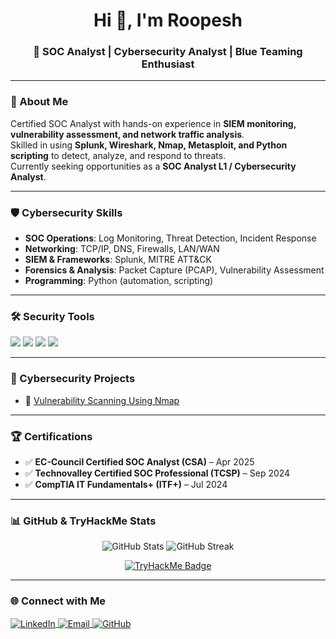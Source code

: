 <h1 align="center">Hi 👋, I'm Roopesh</h1>
<h3 align="center">🚀 SOC Analyst | Cybersecurity Analyst | Blue Teaming Enthusiast</h3>

---

### 🔐 About Me  
Certified SOC Analyst with hands-on experience in **SIEM monitoring, vulnerability assessment, and network traffic analysis**.  
Skilled in using **Splunk, Wireshark, Nmap, Metasploit, and Python scripting** to detect, analyze, and respond to threats.  
Currently seeking opportunities as a **SOC Analyst L1 / Cybersecurity Analyst**.  

---

### 🛡️ Cybersecurity Skills
- **SOC Operations**: Log Monitoring, Threat Detection, Incident Response  
- **Networking**: TCP/IP, DNS, Firewalls, LAN/WAN  
- **SIEM & Frameworks**: Splunk, MITRE ATT&CK  
- **Forensics & Analysis**: Packet Capture (PCAP), Vulnerability Assessment  
- **Programming**: Python (automation, scripting)  

---

### 🛠️ Security Tools
<p>
  <img src="https://img.shields.io/badge/Splunk-000000?style=for-the-badge&logo=splunk&logoColor=white"/>
  <img src="https://img.shields.io/badge/Wireshark-1679A7?style=for-the-badge&logo=wireshark&logoColor=white"/>
  <img src="https://img.shields.io/badge/Nmap-004080?style=for-the-badge&logo=nmap&logoColor=white"/>
  <img src="https://img.shields.io/badge/BurpSuite-FF6F00?style=for-the-badge&logo=burpsuite&logoColor=white"/>
</p>

---

### 📂 Cybersecurity Projects 
- 🔹 [Vulnerability Scanning Using Nmap](https://github.com/Roopesh377/roopeshvp/tree/main/Vulnerability_Scanning_Nmap)  

---

### 🏆 Certifications
- ✅ **EC-Council Certified SOC Analyst (CSA)** – Apr 2025  
- ✅ **Technovalley Certified SOC Professional (TCSP)** – Sep 2024  
- ✅ **CompTIA IT Fundamentals+ (ITF+)** – Jul 2024  

---

### 📊 GitHub & TryHackMe Stats
<p align="center">
  <img src="https://github-readme-stats.vercel.app/api?username=Roopesh377&show_icons=true&theme=tokyonight" alt="GitHub Stats" />
  <img src="https://github-readme-streak-stats.herokuapp.com/?user=Roopesh377&theme=tokyonight" alt="GitHub Streak" />
</p>

<p align="center">
  <a href="https://tryhackme.com/p/roopeshvp377">
    <img src="https://tryhackme-badges.s3.amazonaws.com/roopeshvp377.png" alt="TryHackMe Badge" />
  </a>
</p>




---

### 🌐 Connect with Me
<p align="left">
  <a href="https://www.linkedin.com/in/roopesh-vp-691093260" target="blank">
    <img align="center" src="https://img.icons8.com/fluency/48/000000/linkedin.png" alt="LinkedIn"/>
  </a>
  <a href="mailto:roopeshvp377@gmail.com" target="blank">
    <img align="center" src="https://img.icons8.com/fluency/48/000000/gmail.png" alt="Email"/>
  </a>
  <a href="https://github.com/roopeshvp" target="blank">
    <img align="center" src="https://img.icons8.com/fluency/48/000000/github.png" alt="GitHub"/>
  </a>
</p>
